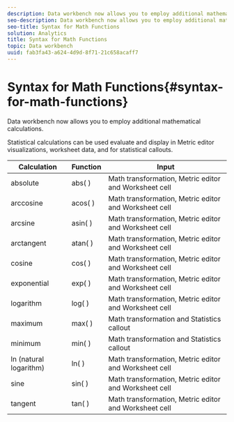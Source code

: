 ```yaml
---
description: Data workbench now allows you to employ additional mathematical calculations.
seo-description: Data workbench now allows you to employ additional mathematical calculations.
seo-title: Syntax for Math Functions
solution: Analytics
title: Syntax for Math Functions
topic: Data workbench
uuid: fab3fa43-a624-4d9d-8f71-21c658acaff7
---
```


# Syntax for Math Functions{#syntax-for-math-functions}

Data workbench now allows you to employ additional mathematical calculations.

Statistical calculations can be used evaluate and display in Metric editor visualizations, worksheet data, and for statistical callouts. 

|  Calculation  | Function  | Input  |
|---|---|---|
|  absolute  | abs( )  | Math transformation, Metric editor and Worksheet cell  |
|  arccosine  | acos( )  | Math transformation, Metric editor and Worksheet cell  |
|  arcsine  | asin( )  | Math transformation, Metric editor and Worksheet cell  |
|  arctangent  | atan( )  | Math transformation, Metric editor and Worksheet cell  |
|  cosine  | cos( )  | Math transformation, Metric editor and Worksheet cell  |
|  exponential  | exp( )  | Math transformation, Metric editor and Worksheet cell  |
|  logarithm  | log( )  | Math transformation, Metric editor and Worksheet cell  |
|  maximum  | max( )  | Math transformation and Statistics callout  |
|  minimum  | min( )  | Math transformation and Statistics callout  |
|  ln (natural logarithm)  | ln( )  | Math transformation, Metric editor and Worksheet cell  |
|  sine  | sin( )  | Math transformation, Metric editor and Worksheet cell  |
|  tangent  | tan( )  | Math transformation, Metric editor and Worksheet cell  |

